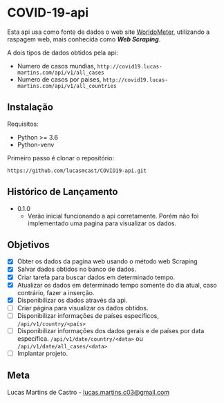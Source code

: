 # COVID-19-api
Esta api usa como fonte de dados o web site [WorldoMeter](https://www.worldometers.info/coronavirus/),
utilizando a raspagem web, mais conhecida como ***Web Scraping***.

A dois tipos de dados obtidos pela api:

- Numero de casos mundias, ```http://covid19.lucas-martins.com/api/v1/all_cases```  
- Numero de casos por paises, ```http://covid19.lucas-martins.com/api/v1/all_countries```

## Instalação

Requisitos:

- Python >= 3.6
- Python-venv

Primeiro passo é clonar o repositório:

```https://github.com/lucasmcast/COVID19-api.git```

## Histórico de Lançamento

- 0.1.0
  - Verão inicial funcionando a api corretamente. Porém não foi implementado uma pagina para visualizar os dados.
  
 ## Objetivos
 
 - [x] Obter os dados da pagina web usando o método web Scraping
 - [x] Salvar dados obtidos no banco de dados.
 - [x] Criar tarefa para buscar dados em determinado tempo.
 - [x] Atualizar os dados em determinado tempo somente do dia atual, caso contrário, fazer a inserção.
 - [x] Disponibilizar os dados através da api.
 - [ ] Criar página para visualizar os dados obtidos.
 - [ ] Disponibilizar informações de países específicos, ```/api/v1/country/<país>```
 - [ ] Disponibilizar informações dos dados gerais e de países por data específica. ```/api/v1/date/country/<data>``` ou ```/api/v1/date/all_cases/<data>```
 - [ ] Implantar projeto.
 
## Meta

Lucas Martins de Castro - lucas.martins.c03@gmail.com
